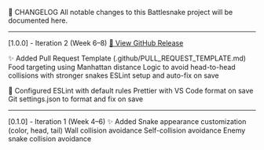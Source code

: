 📜 CHANGELOG
All notable changes to this Battlesnake project will be documented here.

---

[1.0.0] - Iteration 2 (Week 6–8)
[🔗 View GitHub Release](https://github.com/Iosif-Christogeorgos/softwaredev-battlesnake/releases/tag/V1.0.0)

✨ Added
Pull Request Template (.github/PULL_REQUEST_TEMPLATE.md)
Food targeting using Manhattan distance
Logic to avoid head-to-head collisions with stronger snakes
ESLint setup and auto-fix on save

🔧 Configured
ESLint with default rules
Prettier with VS Code format on save
Git settings.json to format and fix on save

---

[0.1.0] - Iteration 1 (Week 4–6)
✨ Added
Snake appearance customization (color, head, tail)
Wall collision avoidance
Self-collision avoidance
Enemy snake collision avoidance